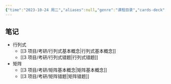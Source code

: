 ```yaml
---
{"time":"2023-10-24 周二","aliases":null,"genre":"课程目录","cards-deck":null,"tags":["考研/数学","基础必修课"],"key":null,"dg-publish":true,"permalink":"/3 项目/考研/线性代数/","dgPassFrontmatter":true,"noteIcon":""}
---
```


## 笔记

- 行列式
	- [[3 项目/考研/行列式基本概念\|行列式基本概念]]
	- [[3 项目/考研/行列式错题\|行列式错题]]
- 矩阵
	- [[3 项目/考研/矩阵基本概念\|矩阵基本概念]]
	- [[3 项目/考研/矩阵错题\|矩阵错题]]

